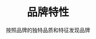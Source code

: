---
layout: discover
title: 品牌特性
subtitle: 按照品牌的独特品质和特征发现品牌
permalink: /zh/discover/attributes/
discovery_path: attributes
lang: zh
---